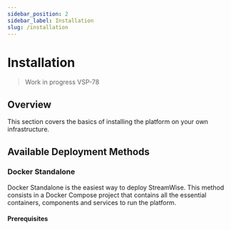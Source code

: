 ```yaml
---
sidebar_position: 2
sidebar_label: Installation
slug: /installation
---
```


# Installation

> Work in progress VSP-78


## Overview

This section covers the basics of installing the platform on your own infrastructure.


## Available Deployment Methods

### Docker Standalone

Docker Standalone is the easiest way to deploy StreamWise. This method consists in a Docker Compose project that contains all the essential containers, components and services to run the platform.

#### Prerequisites

